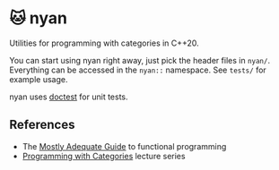 # 🐱 nyan

Utilities for programming with categories in C++20.

You can start using nyan right away, just pick the header files in `nyan/`. Everything can be accessed in the `nyan::` namespace. See `tests/` for example usage.

nyan uses [doctest](https://github.com/onqtam/doctest) for unit tests.

## References
- The [Mostly Adequate Guide](https://mostly-adequate.gitbook.io/) to functional programming
- [Programming with Categories](https://www.youtube.com/playlist?list=PLhgq-BqyZ7i7MTGhUROZy3BOICnVixETS) lecture series
